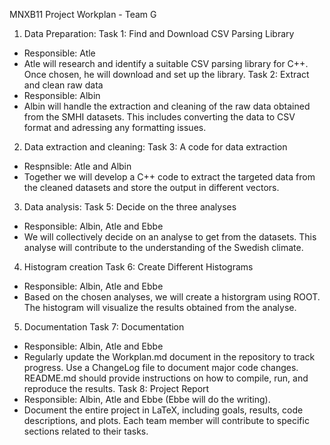 MNXB11 Project Workplan - Team G

1. Data Preparation:
Task 1: Find and Download CSV Parsing Library
- Responsible: Atle
- Atle will research and identify a suitable CSV parsing library for C++. Once chosen, he will download and set up the library.
Task 2: Extract and clean raw data
- Responsible: Albin
- Albin will handle the extraction and cleaning of the raw data obtained from the SMHI datasets. This includes converting the data to CSV format and adressing any formatting issues.

2. Data extraction and cleaning:
Task 3: A code for data extraction
- Respnsible: Atle and Albin
- Together we will develop a C++ code to extract the targeted data from the cleaned datasets and store the output in different vectors.

3. Data analysis:
Task 5: Decide on the three analyses
- Responsible: Albin, Atle and Ebbe
- We will collectively decide on an analyse to get from the datasets. This analyse will contribute to the 
  understanding of the Swedish climate.
4. Histogram creation
Task 6: Create Different Histograms
- Responsible: Albin, Atle and Ebbe
- Based on the chosen analyses, we will create a historgram using ROOT. The histogram will visualize the results 
  obtained from the analyse.
5. Documentation
Task 7: Documentation
- Responsible: Albin, Atle and Ebbe
- Regularly update the Workplan.md document in the repository to track progress. Use a ChangeLog file to document major code 
  changes. README.md should provide instructions on how to compile, run, and reproduce the results.
Task 8: Project Report
- Responsible: Albin, Atle and Ebbe (Ebbe will do the writing).
- Document the entire project in LaTeX, including goals, results, code descriptions, and plots. Each team member will 
  contribute to specific sections related to their tasks.
